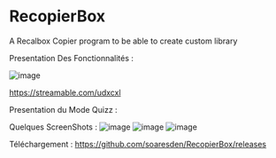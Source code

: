 # RecopierBox
A Recalbox Copier program to be able to create custom library

Presentation Des Fonctionnalités : 

![image](https://user-images.githubusercontent.com/54243866/99268623-b3c70e00-2825-11eb-95ee-389d7bde9db8.png)

https://streamable.com/udxcxl

Presentation du Mode Quizz :

Quelques ScreenShots :
![image](https://user-images.githubusercontent.com/54243866/99268270-38655c80-2825-11eb-89e9-d3cd9b548c70.png)
![image](https://user-images.githubusercontent.com/54243866/99268284-3bf8e380-2825-11eb-90c9-852a3fd53d76.png)
![image](https://user-images.githubusercontent.com/54243866/99268310-4915d280-2825-11eb-8265-453039f930c8.png)

Téléchargement : 
https://github.com/soaresden/RecopierBox/releases
